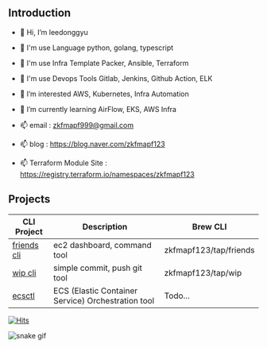 ## Introduction

- 👋 Hi, I’m leedonggyu
- 👋 I'm use Language python, golang, typescript
- 👋 I'm use Infra Template Packer, Ansible, Terraform
- 👋 I'm use Devops Tools Gitlab, Jenkins, Github Action, ELK
- 👀 I’m interested AWS, Kubernetes, Infra Automation
- 🌱 I’m currently learning AirFlow, EKS, AWS Infra

- 📫 email : zkfmapf999@gmail.com
- 📫 blog : https://blog.naver.com/zkfmapf123
- 📫 Terraform Module Site : https://registry.terraform.io/namespaces/zkfmapf123

## Projects

| CLI Project                                                 | Description                                        | Brew CLI               |
| ----------------------------------------------------------- | -------------------------------------------------- | ---------------------- |
| [friends cli](https://github.com/zkfmapf123/Wakeup-Friends) | ec2 dashboard, command tool                        | zkfmapf123/tap/friends |
| [wip cli](https://github.com/zkfmapf123/Wip)                | simple commit, push git tool                       | zkfmapf123/tap/wip     |
| [ecsctl](https://github.com/zkfmapf123/ecsctl)              | ECS (Elastic Container Service) Orchestration tool | Todo...                |

[![Hits](https://hits.seeyoufarm.com/api/count/incr/badge.svg?url=https%3A%2F%2Fgithub.com%2Fzkfmapf123&count_bg=%2379C83D&title_bg=%23555555&icon=&icon_color=%23E7E7E7&title=hits&edge_flat=false)](https://hits.seeyoufarm.com)

![snake gif](https://github.com/zkfmapf123/zkfmapf123/blob/output/github-contribution-grid-snake.svg)
